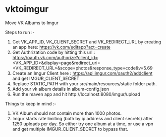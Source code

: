 # vktoimgur
Move VK Albums to Imgur

Steps to run :-

1) Get VK_APP_ID, VK_CLIENT_SECRET and VK_REDIRECT_URL by creating an app here: https://vk.com/editapp?act=create
2) Get Authrization code by hitting this url : https://oauth.vk.com/authorize?client_id=<VK_APP_ID>&display=page&redirect_uri=<VK_REDIRECT_URL>&scope=photos&response_type=code&v=5.69
3) Create an Imgur Client here : https://api.imgur.com/oauth2/addclient and get IMGUR_CLIENT_SECRET
4) Replace STATIC_PATH with your src/main/resources/static folder path. 
5) Add your vk album details in album-config.json
6) Run the maven app and hit http://localhost:8080/imgur/upload

Things to keep in mind :- 
1) VK Album should not contain more than 1000 photos. 
2) Imgur starts rate limiting (both by ip address and client secrets) after 1250 uploads per day. So either try one album at a time, or use a vpn and get multiple IMGUR_CLIENT_SECRET to bypass that. 
